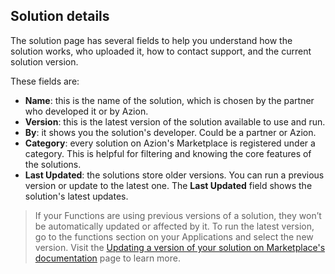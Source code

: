 ## Solution details

The solution page has several fields to help you understand how the solution works, who uploaded it, how to contact support, and the current solution version. 

These fields are:

- **Name**: this is the name of the solution, which is chosen by the partner who developed it or by Azion.
- **Version**: this is the latest version of the solution available to use and run.
- **By**: it shows you the solution's developer. Could be a partner or Azion.
- **Category**: every solution on Azion's Marketplace is registered under a category. This is helpful for filtering and knowing the core features of the solutions.
- **Last Updated**: the solutions store older versions. You can run a previous version or update to the latest one. The **Last Updated** field shows the solution's latest updates.

> If your Functions are using previous versions of a solution, they won’t be automatically updated or affected by it. To run the latest version, go to the functions section on your Applications and select the new version. Visit the [Updating a version of your solution on Marketplace's documentation](https://www.azion.com/en/documentation/products/marketplace#versioning) page to learn more.
